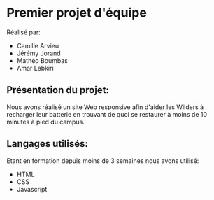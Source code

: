 # Premier projet d'équipe  
Réalisé par:  
* Camille Arvieu
* Jérémy Jorand
* Mathéo Boumbas
* Amar Lebkiri  

## Présentation du projet:  
Nous avons réalisé un site Web responsive afin d'aider les Wilders à recharger leur batterie en trouvant de quoi se restaurer à moins de 10 minutes à pied du campus.

## Langages utilisés:
Etant en formation depuis moins de 3 semaines nous avons utilisé:
* HTML
* CSS
* Javascript

